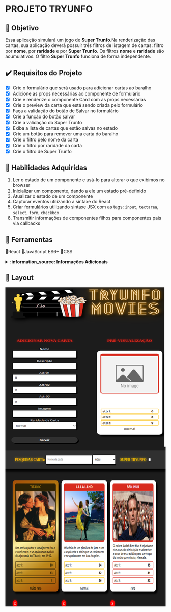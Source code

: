 # PROJETO TRYUNFO

## 🎯 Objetivo

Essa aplicação simulará um jogo de **Super Trunfo**.Na renderização das cartas, sua aplicação deverá possuir três filtros de listagem de cartas: filtro por **nome**, por **raridade** e por **Super Trunfo**. Os filtros **nome** e **raridade** são acumulativos. O filtro **Super Trunfo** funciona de forma independente.

## :heavy_check_mark: Requisitos do Projeto 

 - [x] Crie o formulário que será usado para adicionar cartas ao baralho
 - [x] Adicione as props necessárias ao componente de formulário
 - [x] Crie e renderize o componente Card com as props necessárias
 - [x] Crie o preview da carta que está sendo criada pelo formulário
 - [x] Faça a validação do botão de Salvar no formulário
 - [x] Crie a função do botão salvar
 - [x] Crie a validação do Super Trunfo
 - [x] Exiba a lista de cartas que estão salvas no estado
 - [x] Crie um botão para remover uma carta do baralho
 - [x] Crie o filtro pelo nome da carta
 - [x] Crie o filtro por raridade da carta
 - [x] Crie o filtro de Super Trunfo

## 📝 Habilidades Adquiridas

  1. Ler o estado de um componente e usá-lo para alterar o que exibimos no browser
  2. Inicializar um componente, dando a ele um estado pré-definido
  3. Atualizar o estado de um componente
  4. Capturar eventos utilizando a sintaxe do React
  5. Criar formulários utilizando sintaxe JSX com as tags: `input`, `textarea`, `select`, `form`, `checkbox`
  6. Transmitir informações de componentes filhos para componentes pais via callbacks
  
  ## :hammer: Ferramentas 
  :small_orange_diamond:React
  :small_orange_diamond:JavaScript ES6+
  :small_orange_diamond:CSS
  
<details>
  <summary><strong>:information_source: Informações Adicionais </strong></summary><br />

  ### Informações sobre o Super Trunfo

  O Super Trunfo é um jogo de cartas que ficou muito popular no Brasil entre as décadas de 80 e 90, mas que faz bastante sucesso até hoje. Suas regras são bastante simples, por isso ele é considerado um jogo fácil de jogar. Apesar de ter regras simples, cada baralho  de Super Trunfo pode ter um tema diferente, o que o torna um jogo bastante divertido.

  Originalmente, o jogo de Super Trunfo é formado por um baralho de 32 cartas. Cada carta representa um item relacionado ao tema do jogo. Em cada carta também existe uma lista com características daquele item e cada característica possui um valor numérico. 

  Para começar o jogo, as cartas devem ser embaralhadas e divididas igualmente para cada participante. Em cada rodada cada pessoa pega somente a primeira carta do seu monte. Na primeira rodada uma pessoa escolhe qual característica quer comparar com as cartas das outras pessoas que estão jogando. Ganha quem tiver o maior número nessa característica. A pessoa que ganhou a rodada recebe as cartas das outras pessoas e escolhe qual característica quer comparar na próxima rodada. O jogo termina quando alguma pessoa tiver todas as cartas do baralho.

  Em cada baralho existe uma (e somente uma) carta Super Trunfo. Essa carta ganha de todas as outras cartas do baralho, independentemente dos valores das características.

  O jogo de Super Trunfo pode ser feito com praticamente qualquer tema, mas tradicionalmente os mais comuns são: carros, países, cidades ou animais.

</details>


## 🎨 Layout


<img align="left" width="500" height="500" src="./images/projeto1.png"  />
   <img width="700" height="500" src="./images/Projeto2.png" align="left" />
   


